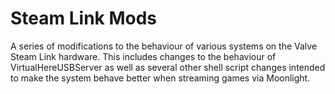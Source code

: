 # Steam Link Mods
A series of modifications to the behaviour of various systems on the Valve Steam Link hardware. This includes changes to the behaviour of VirtualHereUSBServer as well as several other shell script changes intended to make the system behave better when streaming games via Moonlight.
